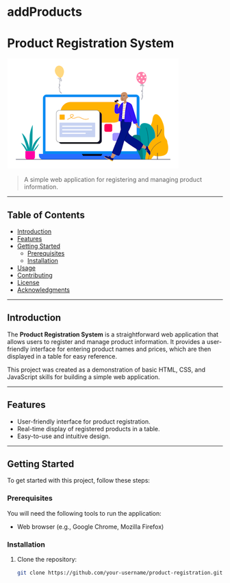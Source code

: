 # addProducts

# Product Registration System

![Project Image](./sources/illustration2.png)

> A simple web application for registering and managing product information.

---

## Table of Contents

- [Introduction](#introduction)
- [Features](#features)
- [Getting Started](#getting-started)
  - [Prerequisites](#prerequisites)
  - [Installation](#installation)
- [Usage](#usage)
- [Contributing](#contributing)
- [License](#license)
- [Acknowledgments](#acknowledgments)

---

## Introduction

The **Product Registration System** is a straightforward web application that allows users to register and manage product information. It provides a user-friendly interface for entering product names and prices, which are then displayed in a table for easy reference.

This project was created as a demonstration of basic HTML, CSS, and JavaScript skills for building a simple web application.

---

## Features

- User-friendly interface for product registration.
- Real-time display of registered products in a table.
- Easy-to-use and intuitive design.

---

## Getting Started

To get started with this project, follow these steps:

### Prerequisites

You will need the following tools to run the application:

- Web browser (e.g., Google Chrome, Mozilla Firefox)

### Installation

1. Clone the repository:

   ```bash
   git clone https://github.com/your-username/product-registration.git
